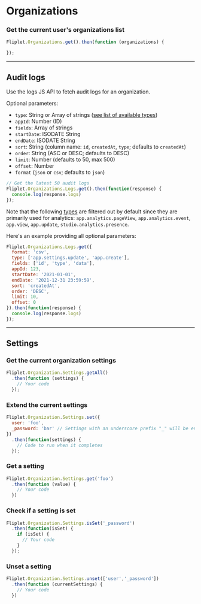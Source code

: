 # Organizations

### Get the current user's organizations list

```js
Fliplet.Organizations.get().then(function (organizations) {

});
```

---

## Audit logs

Use the logs JS API to fetch audit logs for an organization.

Optional parameters:

- `type`: String or Array of strings ([see list of available types](/Organization-audit-log-types.html))
- `appId`: Number (ID)
- `fields`: Array of strings
- `startDate`: ISODATE String
- `endDate`: ISODATE String
- `sort`: String (column name: `id`, `createdAt`, `type`; defaults to `createdAt`)
- `order`: String (ASC or DESC; defaults to DESC)
- `limit`: Number (defaults to 50, max 500)
- `offset`: Number
- `format` (`json` or `csv`; defaults to `json`)

```js
// Get the latest 50 audit logs
Fliplet.Organizations.Logs.get().then(function(response) {
  console.log(response.logs)
});
```

Note that the following [types](/Organization-audit-log-types.html) are filtered out by default since they are primarily used for analytics: `app.analytics.pageView`, `app.analytics.event`, `app.view`, `app.update`,  `studio.analytics.presence`.

Here's an example providing all optional parameters:

```js
Fliplet.Organizations.Logs.get({
  format: 'csv',
  type: ['app.settings.update', 'app.create'],
  fields: ['id', 'type', 'data'],
  appId: 123,
  startDate: '2021-01-01',
  endDate: '2021-12-31 23:59:59',
  sort: 'createdAt',
  order: 'DESC',
  limit: 10,
  offset: 0
}).then(function(response) {
  console.log(response.logs)
});
```

---


## Settings

### Get the current organization settings

```js
Fliplet.Organization.Settings.getAll()
  .then(function (settings) {
    // Your code
  });
```

### Extend the current settings

```js
Fliplet.Organization.Settings.set({
  user: 'foo',
  _password: 'bar' // Settings with an underscore prefix "_" will be encrypted
})
  .then(function(settings) {
    // Code to run when it completes
  });
```

### Get a setting

```js
Fliplet.Organization.Settings.get('foo')
  .then(function (value) {
    // Your code
  })
```

### Check if a setting is set

```js
Fliplet.Organization.Settings.isSet('_password')
  .then(function(isSet) {
    if (isSet) {
      // Your code
    }
  });
```

### Unset a setting

```js
Fliplet.Organization.Settings.unset(['user','_password'])
  .then(function (currentSettings) {
    // Your code
  })
```
